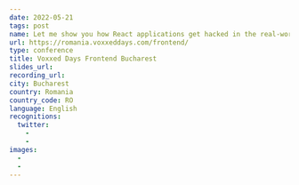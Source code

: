 ```yaml
---
date: 2022-05-21
tags: post
name: Let me show you how React applications get hacked in the real-world 
url: https://romania.voxxeddays.com/frontend/
type: conference
title: Voxxed Days Frontend Bucharest
slides_url:
recording_url:
city: Bucharest
country: Romania
country_code: RO
language: English
recognitions:
  twitter:
    - 
    - 
images:
  - 
  - 
---
```

